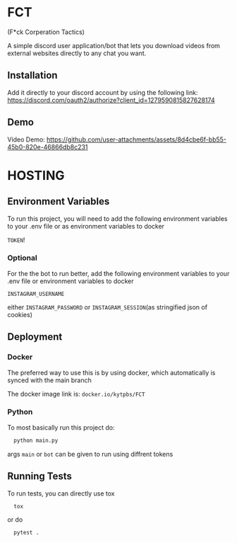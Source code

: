 
# FCT

(F*ck Corperation Tactics)

A simple discord user application/bot that lets you download videos from external websites directly to any chat you want.

## Installation

Add it directly to your discord account by using the following link:
https://discord.com/oauth2/authorize?client_id=1279590815827628174
## Demo

Video Demo:
https://github.com/user-attachments/assets/8d4cbe6f-bb55-45b0-820e-46866db8c231



# HOSTING

## Environment Variables

To run this project, you will need to add the following environment variables to your .env file or as environment variables to docker

`TOKEN`!

### Optional
For the the bot to run better, add the following environment variables to your .env file or environment variables to docker

`INSTAGRAM_USERNAME`

either 
`INSTAGRAM_PASSWORD` 
or 
`INSTAGRAM_SESSION`(as stringified json of cookies)

## Deployment

### Docker

The preferred way to use this is by using docker, which automatically is synced with the main branch

The docker image link is: `docker.io/kytpbs/FCT`

### Python
To most basically run this project do:

```bash
  python main.py
```

args `main` or `bot` can be given to run using diffrent tokens

## Running Tests

To run tests, you can directly use tox

```bash
  tox
```

or do 
```bash
  pytest .
```

